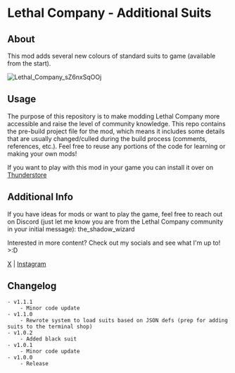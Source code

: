 # Lethal Company - Additional Suits

## About

This mod adds several new colours of standard suits to game (available from the start).

![Lethal_Company_sZ6nxSqOOj](https://github.com/AlexCodesGames/LC-Additional-Suits/assets/9707185/10aa7d2c-db8f-4e15-a80f-a626dcdc9ea0)

## Usage

The purpose of this repository is to make modding Lethal Company more accessible and raise the level of community knowledge. This repo contains the pre-build project file for the mod, which means it includes some details that are usually changed/culled during the build process (comments, references, etc.). Feel free to reuse any portions of the code for learning or making your own mods!

If you want to play with this mod in your game you can install it over on [Thunderstore](https://thunderstore.io/c/lethal-company/p/AlexCodesGames/AdditionalSuits/)

## Additional Info

If you have ideas for mods or want to play the game, feel free to reach out on Discord (just let me know you are from the Lethal Company community in your initial message): the_shadow_wizard

Interested in more content? Check out my socials and see what I'm up to! >:D

[X](https://twitter.com/AlexCodesGames) | [Instagram](https://www.instagram.com/alexcodesgames/)


## Changelog
```
- v1.1.1
	- Minor code update
- v1.1.0
	- Rewrote system to load suits based on JSON defs (prep for adding suits to the terminal shop)
- v1.0.2
	- Added black suit
- v1.0.1
	- Minor code update
- v1.0.0
	- Release
```